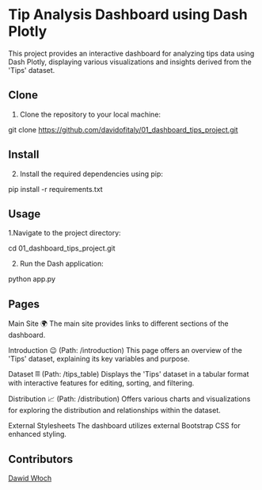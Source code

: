 # Tip Analysis Dashboard using Dash Plotly

This project provides an interactive dashboard for analyzing tips data using Dash Plotly, displaying various visualizations and insights derived from the 'Tips' dataset.


## Clone

1. Clone the repository to your local machine:

git clone https://github.com/davidofitaly/01_dashboard_tips_project.git

## Install 

2. Install the required dependencies using pip:

pip install -r requirements.txt

## Usage

1.Navigate to the project directory:

cd 01_dashboard_tips_project.git

2. Run the Dash application:

python app.py

## Pages
Main Site 🌍
The main site provides links to different sections of the dashboard.

Introduction 😉 (Path: /introduction)
This page offers an overview of the 'Tips' dataset, explaining its key variables and purpose.

Dataset 𝄜 (Path: /tips_table)
Displays the 'Tips' dataset in a tabular format with interactive features for editing, sorting, and filtering.

Distribution 📈 (Path: /distribution)
Offers various charts and visualizations for exploring the distribution and relationships within the dataset.

External Stylesheets
The dashboard utilizes external Bootstrap CSS for enhanced styling.

## Contributors
[Dawid Włoch](https://github.com/davidofitaly)
